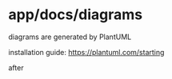 # app/docs/diagrams

diagrams are generated by PlantUML

installation guide:
https://plantuml.com/starting

after